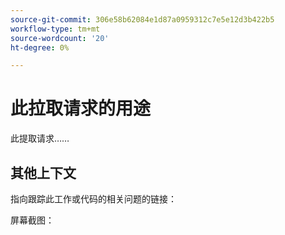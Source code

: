 ```yaml
---
source-git-commit: 306e58b62084e1d87a0959312c7e5e12d3b422b5
workflow-type: tm+mt
source-wordcount: '20'
ht-degree: 0%

---
```

# 此拉取请求的用途

此提取请求……

## 其他上下文

指向跟踪此工作或代码的相关问题的链接：


屏幕截图：

<!-- Add any other context, such as screenshots or test results that demonstrate a fix.

Thank you for taking the time to contribute to our documentation.
-->
